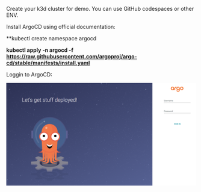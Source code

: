 Create your k3d cluster for demo. You can use GitHub codespaces or other ENV.

Install ArgoCD using official documentation:

**kubectl create namespace argocd

**kubectl apply -n argocd -f https://raw.githubusercontent.com/argoproj/argo-cd/stable/manifests/install.yaml**

Loggin to ArgoCD:

![Loggin](https://github.com/vidovgopol/AsciiArtify/blob/main/doc/argo_login.png)
